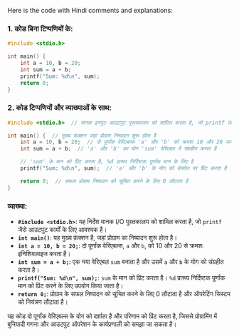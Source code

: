 Here is the code with Hindi comments and explanations:

### **1. कोड बिना टिप्पणियों के:**
```c
#include <stdio.h>

int main() {
    int a = 10, b = 20;
    int sum = a + b;
    printf("Sum: %d\n", sum);
    return 0;
}
```

### **2. कोड टिप्पणियों और व्याख्याओं के साथ:**
```c
#include <stdio.h>  // मानक इनपुट-आउटपुट पुस्तकालय को शामिल करता है, जो printf फ़ंक्शन के लिए आवश्यक है

int main() {  // मुख्य फ़ंक्शन जहां प्रोग्राम निष्पादन शुरू होता है
    int a = 10, b = 20;  // दो पूर्णांक वेरिएबल्स 'a' और 'b' को क्रमशः 10 और 20 मान सौंपते हैं
    int sum = a + b;  // 'a' और 'b' का योग 'sum' वेरिएबल में संग्रहीत करता है

    // 'sum' के मान को प्रिंट करता है, %d प्रारूप निर्दिष्टक पूर्णांक मान के लिए है
    printf("Sum: %d\n", sum);  // 'a' और 'b' के योग को कंसोल पर प्रिंट करता है

    return 0;  // सफल प्रोग्राम निष्पादन को सूचित करने के लिए 0 लौटाता है
}
```

### व्याख्या:
- **`#include <stdio.h>`**: यह निर्देश मानक I/O पुस्तकालय को शामिल करता है, जो `printf` जैसे आउटपुट कार्यों के लिए आवश्यक है।
- **`int main()`**: यह मुख्य फ़ंक्शन है, जहां प्रोग्राम का निष्पादन शुरू होता है।
- **`int a = 10, b = 20;`**: दो पूर्णांक वेरिएबल्स, `a` और `b`, को 10 और 20 से क्रमशः इनिशियलाइज करता है।
- **`int sum = a + b;`**: एक नया वेरिएबल `sum` बनाता है और उसमें `a` और `b` के योग को संग्रहीत करता है।
- **`printf("Sum: %d\n", sum);`**: `sum` के मान को प्रिंट करता है। `%d` प्रारूप निर्दिष्टक पूर्णांक मान को प्रिंट करने के लिए उपयोग किया जाता है।
- **`return 0;`**: प्रोग्राम के सफल निष्पादन को सूचित करने के लिए 0 लौटाता है और ऑपरेटिंग सिस्टम को नियंत्रण लौटाता है।

यह कोड दो पूर्णांक वेरिएबल्स के योग को दर्शाता है और परिणाम को प्रिंट करता है, जिससे प्रोग्रामिंग में बुनियादी गणना और आउटपुट ऑपरेशन के कार्यप्रणाली को समझा जा सकता है।
